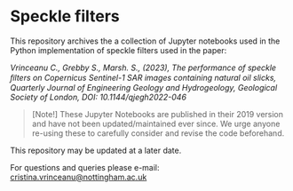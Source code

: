 # Speckle filters

This repository archives the a collection of Jupyter notebooks used in the Python implementation of speckle filters used in the paper:

_Vrinceanu C., Grebby S., Marsh. S., (2023), The performance of speckle ﬁlters on Copernicus Sentinel-1 SAR images containing natural oil slicks, Quarterly Journal of Engineering Geology and Hydrogeology, Geological Society of London, DOI: 10.1144/qjegh2022-046_

>[Note!]
>These Jupyter Notebooks are published in their 2019 version and have not been updated/maintained ever since.
We urge anyone re-using these to carefully consider and revise the code beforehand.

This repository may be updated at a later date.

For questions and queries please e-mail:
cristina.vrinceanu@nottingham.ac.uk


